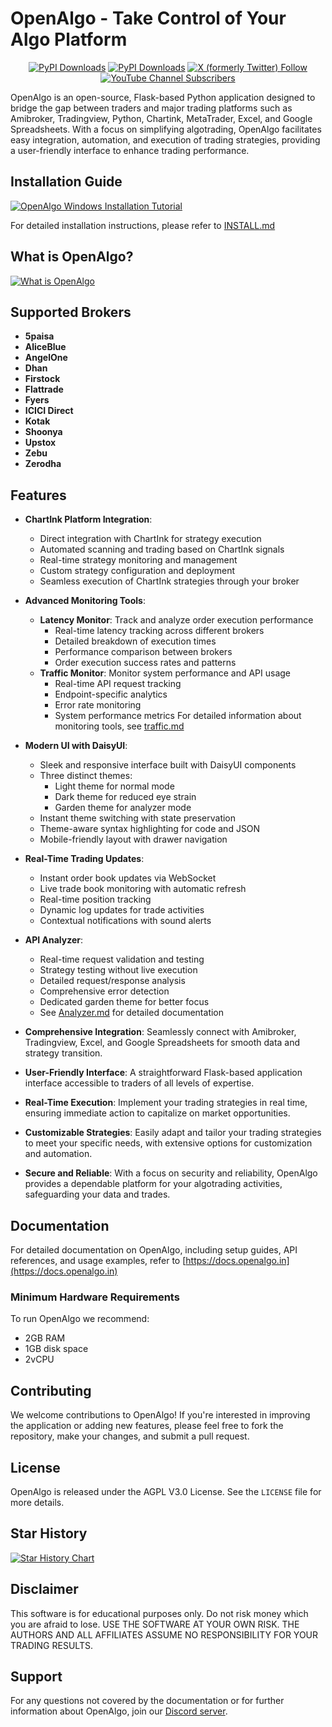 # OpenAlgo - Take Control of Your Algo Platform

<div align="center">

[![PyPI Downloads](https://static.pepy.tech/badge/openalgo)](https://pepy.tech/projects/openalgo)
[![PyPI Downloads](https://static.pepy.tech/badge/openalgo/month)](https://pepy.tech/projects/openalgo)
[![X (formerly Twitter) Follow](https://img.shields.io/twitter/follow/openalgoHQ)](https://twitter.com/openalgoHQ)
[![YouTube Channel Subscribers](https://img.shields.io/youtube/channel/subscribers/UCw7eVneIEyiTApy4RtxrJsQ)](https://youtube.com/@openalgoHQ)

</div>

OpenAlgo is an open-source, Flask-based Python application designed to bridge the gap between traders and major trading platforms such as Amibroker, Tradingview, Python, Chartink, MetaTrader, Excel, and Google Spreadsheets. With a focus on simplifying algotrading, OpenAlgo facilitates easy integration, automation, and execution of trading strategies, providing a user-friendly interface to enhance trading performance.

## Installation Guide
[![OpenAlgo Windows Installation Tutorial](https://img.youtube.com/vi/PCPAeDKTh50/0.jpg)](https://www.youtube.com/watch?v=PCPAeDKTh50 "Watch the Installation Tutorial")

For detailed installation instructions, please refer to [INSTALL.md](INSTALL.md)

## What is OpenAlgo?
[![What is OpenAlgo](https://img.youtube.com/vi/Afthm49vtAA/0.jpg)](https://www.youtube.com/watch?v=Afthm49vtAA "Watch the OpenAlgo Tutorial Video")

## Supported Brokers

- **5paisa**
- **AliceBlue**
- **AngelOne**
- **Dhan**
- **Firstock**
- **Flattrade**
- **Fyers**
- **ICICI Direct**
- **Kotak** 
- **Shoonya**
- **Upstox**
- **Zebu**
- **Zerodha**

## Features

- **ChartInk Platform Integration**: 
  - Direct integration with ChartInk for strategy execution
  - Automated scanning and trading based on ChartInk signals
  - Real-time strategy monitoring and management
  - Custom strategy configuration and deployment
  - Seamless execution of ChartInk strategies through your broker

- **Advanced Monitoring Tools**:
  - **Latency Monitor**: Track and analyze order execution performance
    - Real-time latency tracking across different brokers
    - Detailed breakdown of execution times
    - Performance comparison between brokers
    - Order execution success rates and patterns
  - **Traffic Monitor**: Monitor system performance and API usage
    - Real-time API request tracking
    - Endpoint-specific analytics
    - Error rate monitoring
    - System performance metrics
  For detailed information about monitoring tools, see [traffic.md](docs/traffic.md)

- **Modern UI with DaisyUI**: 
  - Sleek and responsive interface built with DaisyUI components
  - Three distinct themes:
    - Light theme for normal mode
    - Dark theme for reduced eye strain
    - Garden theme for analyzer mode
  - Instant theme switching with state preservation
  - Theme-aware syntax highlighting for code and JSON
  - Mobile-friendly layout with drawer navigation

- **Real-Time Trading Updates**:
  - Instant order book updates via WebSocket
  - Live trade book monitoring with automatic refresh
  - Real-time position tracking
  - Dynamic log updates for trade activities
  - Contextual notifications with sound alerts

- **API Analyzer**:
  - Real-time request validation and testing
  - Strategy testing without live execution
  - Detailed request/response analysis
  - Comprehensive error detection
  - Dedicated garden theme for better focus
  - See [Analyzer.md](Analyzer.md) for detailed documentation

- **Comprehensive Integration**: Seamlessly connect with Amibroker, Tradingview, Excel, and Google Spreadsheets for smooth data and strategy transition.

- **User-Friendly Interface**: A straightforward Flask-based application interface accessible to traders of all levels of expertise.

- **Real-Time Execution**: Implement your trading strategies in real time, ensuring immediate action to capitalize on market opportunities.

- **Customizable Strategies**: Easily adapt and tailor your trading strategies to meet your specific needs, with extensive options for customization and automation.

- **Secure and Reliable**: With a focus on security and reliability, OpenAlgo provides a dependable platform for your algotrading activities, safeguarding your data and trades.

## Documentation

For detailed documentation on OpenAlgo, including setup guides, API references, and usage examples, refer to [https://docs.openalgo.in](https://docs.openalgo.in)

### Minimum Hardware Requirements

To run OpenAlgo we recommend:
- 2GB RAM
- 1GB disk space
- 2vCPU

## Contributing

We welcome contributions to OpenAlgo! If you're interested in improving the application or adding new features, please feel free to fork the repository, make your changes, and submit a pull request.

## License

OpenAlgo is released under the AGPL V3.0 License. See the `LICENSE` file for more details.

## Star History

[![Star History Chart](https://api.star-history.com/svg?repos=marketcalls/openalgo&type=Date)](https://star-history.com/#marketcalls/openalgo&Date)

## Disclaimer

This software is for educational purposes only. Do not risk money which
you are afraid to lose. USE THE SOFTWARE AT YOUR OWN RISK. THE AUTHORS
AND ALL AFFILIATES ASSUME NO RESPONSIBILITY FOR YOUR TRADING RESULTS.

## Support

For any questions not covered by the documentation or for further information about OpenAlgo, join our [Discord server](https://discord.com/invite/UPh7QPsNhP).
